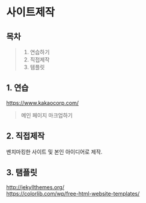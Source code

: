 # 사이트제작

## 목차
> 1. 연습하기
> 2. 직접제작
> 3. 템플릿

## 1. 연습
https://www.kakaocorp.com/ <br>
> 메인 페이지 마크업하기

## 2. 직접제작
벤치마킹한 사이트 및 본인 아이디어로 제작.

## 3. 탬플릿
http://jekyllthemes.org/<br>
https://colorlib.com/wp/free-html-website-templates/